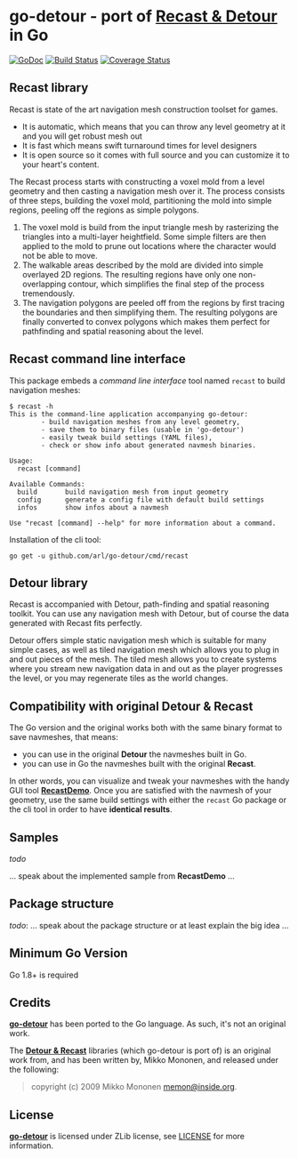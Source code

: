 # go-detour - port of [Recast & Detour](https://github.com/recastnavigation/recastnavigation) in Go
[![GoDoc](http://img.shields.io/badge/go-documentation-blue.svg?style=flat-square)](http://godoc.org/github.com/arl/go-detour) [![Build Status](https://travis-ci.org/arl/go-detour.svg?branch=master)](https://travis-ci.org/arl/go-detour) [![Coverage Status](https://coveralls.io/repos/github/arl/go-detour/badge.svg?branch=master)](https://coveralls.io/github/arl/go-detour?branch=master)

## Recast library

Recast is state of the art navigation mesh construction toolset for games.

* It is automatic, which means that you can throw any level geometry at it and you will get robust mesh out
* It is fast which means swift turnaround times for level designers
* It is open source so it comes with full source and you can customize it to your heart's content. 

The Recast process starts with constructing a voxel mold from a level geometry
and then casting a navigation mesh over it. The process consists of three
steps, building the voxel mold, partitioning the mold into simple regions,
peeling off the regions as simple polygons.

1. The voxel mold is build from the input triangle mesh by rasterizing the
triangles into a multi-layer heightfield. Some simple filters are  then applied
to the mold to prune out locations where the character would not be able to
move.
2. The walkable areas described by the mold are divided into simple overlayed
2D regions. The resulting regions have only one non-overlapping contour, which
simplifies the final step of the process tremendously.
3. The navigation polygons are peeled off from the regions by first tracing the
boundaries and then simplifying them. The resulting polygons are finally
converted to convex polygons which makes them perfect for pathfinding and
spatial reasoning about the level. 


## Recast command line interface

This package embeds a *command line interface* tool named `recast` to build
navigation meshes:

```
$ recast -h
This is the command-line application accompanying go-detour:
        - build navigation meshes from any level geometry,
        - save them to binary files (usable in 'go-detour')
        - easily tweak build settings (YAML files),
        - check or show info about generated navmesh binaries.

Usage:
  recast [command]

Available Commands:
  build       build navigation mesh from input geometry
  config      generate a config file with default build settings
  infos       show infos about a navmesh

Use "recast [command] --help" for more information about a command.
```

Installation of the cli tool:

```
go get -u github.com/arl/go-detour/cmd/recast
```


## Detour library

Recast is accompanied with Detour, path-finding and spatial reasoning toolkit.
You can use any navigation mesh with Detour, but of course the data generated
with Recast fits perfectly.

Detour offers simple static navigation mesh which is suitable for many simple
cases, as well as tiled navigation mesh which allows you to plug in and out
pieces of the mesh. The tiled mesh allows you to create systems where you
stream new navigation data in and out as the player progresses the level, or
you may regenerate tiles as the world changes. 


## Compatibility with original **Detour & Recast**

The Go version and the original works both with the same binary format to save
navmeshes, that means:
- you can use in the original **Detour** the navmeshes built in Go.
- you can use in Go the navmeshes built with the original **Recast**.

In other words, you can visualize and tweak your navmeshes with the handy GUI
tool [**RecastDemo**](https://github.com/recastnavigation/recastnavigation).
Once you are satisfied with the navmesh of your geometry, use the same build
settings with either the `recast` Go package or the cli tool in order to have
**identical results**.


## Samples

*todo*

... speak about the implemented sample from **RecastDemo** ...

## Package structure

*todo*:
... speak about the package structure or at least explain the big idea ...


## Minimum Go Version

Go 1.8+ is required

## Credits

**[go-detour][1]** has been ported to the Go language. As such, it's not an
original work.


The **[Detour & Recast][2]** libraries (which go-detour is port of) is an
original work from, and has been written by, Mikko Mononen, and released 
under the following:
> copyright (c) 2009 Mikko Mononen memon@inside.org.


## License

**[go-detour][1]** is licensed under ZLib license, see [LICENSE][5] for more
information.


[1]: https://github.com/arl/go-detour "go-detour"
[2]: https://github.com/recastnavigation/recastnavigation "Recast & Detour"
[3]: https://github.com/golang/go "The Go language"
[4]: https://github.com/arl
[5]: ./LICENSE "License"
